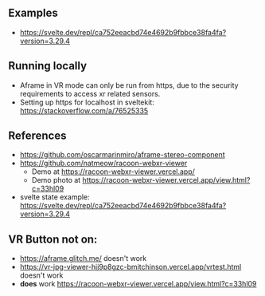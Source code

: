 ## Examples

- https://svelte.dev/repl/ca752eeacbd74e4692b9fbbce38fa4fa?version=3.29.4

## Running locally

- Aframe in VR mode can only be run from https, due to the
  security requirements to access xr related sensors.
- Setting up https for localhost in sveltekit: https://stackoverflow.com/a/76525335

## References

- https://github.com/oscarmarinmiro/aframe-stereo-component
- https://github.com/natmeow/racoon-webxr-viewer
  - Demo at https://racoon-webxr-viewer.vercel.app/
  - Demo photo at https://racoon-webxr-viewer.vercel.app/view.html?c=33hl09
- svelte state example: https://svelte.dev/repl/ca752eeacbd74e4692b9fbbce38fa4fa?version=3.29.4

## VR Button not on:

- https://aframe.glitch.me/ doesn't work
- https://vr-jpg-viewer-hjj9p8gzc-bmitchinson.vercel.app/vrtest.html doesn't work
- **does** work https://racoon-webxr-viewer.vercel.app/view.html?c=33hl09
